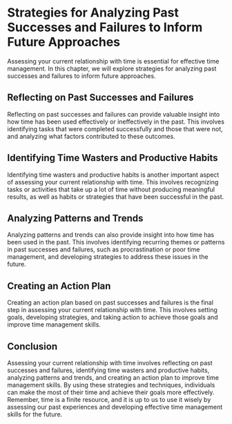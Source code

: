 # Strategies for Analyzing Past Successes and Failures to Inform Future Approaches

Assessing your current relationship with time is essential for effective time management. In this chapter, we will explore strategies for analyzing past successes and failures to inform future approaches.

Reflecting on Past Successes and Failures
-----------------------------------------

Reflecting on past successes and failures can provide valuable insight into how time has been used effectively or ineffectively in the past. This involves identifying tasks that were completed successfully and those that were not, and analyzing what factors contributed to these outcomes.

Identifying Time Wasters and Productive Habits
----------------------------------------------

Identifying time wasters and productive habits is another important aspect of assessing your current relationship with time. This involves recognizing tasks or activities that take up a lot of time without producing meaningful results, as well as habits or strategies that have been successful in the past.

Analyzing Patterns and Trends
-----------------------------

Analyzing patterns and trends can also provide insight into how time has been used in the past. This involves identifying recurring themes or patterns in past successes and failures, such as procrastination or poor time management, and developing strategies to address these issues in the future.

Creating an Action Plan
-----------------------

Creating an action plan based on past successes and failures is the final step in assessing your current relationship with time. This involves setting goals, developing strategies, and taking action to achieve those goals and improve time management skills.

Conclusion
----------

Assessing your current relationship with time involves reflecting on past successes and failures, identifying time wasters and productive habits, analyzing patterns and trends, and creating an action plan to improve time management skills. By using these strategies and techniques, individuals can make the most of their time and achieve their goals more effectively. Remember, time is a finite resource, and it is up to us to use it wisely by assessing our past experiences and developing effective time management skills for the future.
